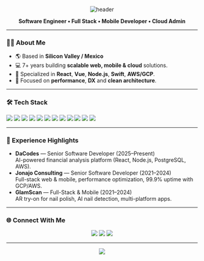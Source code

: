 <!-- Banner -->
<p align="center">
  <img src="https://capsule-render.vercel.app/api?type=waving&color=6d28d9&height=180&section=header&text=Oscar%20Montes%20Camberos&fontSize=35&fontColor=fff&animation=fadeIn" alt="header" />
</p>

<p align="center">
  <b>Software Engineer • Full Stack • Mobile Developer • Cloud Admin</b>
</p>

---

### 👨‍💻 About Me
- 🌎 Based in **Silicon Valley / Mexico**  
- 💻 7+ years building **scalable web, mobile & cloud** solutions.  
- 🚀 Specialized in **React**, **Vue**, **Node.js**, **Swift**, **AWS/GCP**.  
- 🎯 Focused on **performance**, **DX** and **clean architecture**.

---

### 🛠️ Tech Stack
<p>
  <img src="https://img.shields.io/badge/JavaScript-181717?style=for-the-badge&logo=javascript&logoColor=F7DF1E" />
  <img src="https://img.shields.io/badge/TypeScript-181717?style=for-the-badge&logo=typescript&logoColor=3178C6" />
  <img src="https://img.shields.io/badge/React-181717?style=for-the-badge&logo=react&logoColor=61DAFB" />
  <img src="https://img.shields.io/badge/Vue.js-181717?style=for-the-badge&logo=vue.js&logoColor=4FC08D" />
  <img src="https://img.shields.io/badge/Node.js-181717?style=for-the-badge&logo=node.js&logoColor=339933" />
  <img src="https://img.shields.io/badge/GraphQL-181717?style=for-the-badge&logo=graphql&logoColor=E10098" />
  <img src="https://img.shields.io/badge/AWS-181717?style=for-the-badge&logo=amazon-aws&logoColor=FF9900" />
  <img src="https://img.shields.io/badge/GCP-181717?style=for-the-badge&logo=google-cloud&logoColor=4285F4" />
  <img src="https://img.shields.io/badge/PostgreSQL-181717?style=for-the-badge&logo=postgresql&logoColor=4169E1" />
  <img src="https://img.shields.io/badge/MongoDB-181717?style=for-the-badge&logo=mongodb&logoColor=47A248" />
  <img src="https://img.shields.io/badge/Swift-181717?style=for-the-badge&logo=swift&logoColor=FA7343" />
  <img src="https://img.shields.io/badge/Flutter-181717?style=for-the-badge&logo=flutter&logoColor=02569B" />
</p>

---

### 💼 Experience Highlights
- **DaCodes** — Senior Software Developer (2025–Present)  
  AI-powered financial analysis platform (React, Node.js, PostgreSQL, AWS).  
- **Jonajo Consulting** — Senior Software Developer (2021–2024)  
  Full-stack web & mobile, performance optimization, 99.9% uptime with GCP/AWS.  
- **GlamScan** — Full-Stack & Mobile (2021–2024)  
  AR try-on for nail polish, AI nail detection, multi-platform apps.  

---

### 🌐 Connect With Me
<p align="center">
  <a href="mailto:o.montescamberos@gmail.com"><img src="https://img.shields.io/badge/Email-D14836?style=for-the-badge&logo=gmail&logoColor=white" /></a>
  <a href="https://www.linkedin.com/in/omontescamberos/"><img src="https://img.shields.io/badge/LinkedIn-0A66C2?style=for-the-badge&logo=linkedin&logoColor=white" /></a>
  <a href="https://github.com/oscarlolero"><img src="https://img.shields.io/badge/GitHub-181717?style=for-the-badge&logo=github&logoColor=white" /></a>
</p>

---

<p align="center">
  <img src="https://capsule-render.vercel.app/api?type=waving&color=6d28d9&height=120&section=footer" />
</p>
